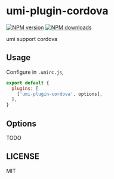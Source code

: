 # umi-plugin-cordova

[![NPM version](https://img.shields.io/npm/v/umi-plugin-cordova.svg?style=flat)](https://npmjs.org/package/umi-plugin-cordova)
[![NPM downloads](http://img.shields.io/npm/dm/umi-plugin-cordova.svg?style=flat)](https://npmjs.org/package/umi-plugin-cordova)

umi support cordova

## Usage

Configure in `.umirc.js`,

```js
export default {
  plugins: [
    ['umi-plugin-cordova', options],
  ],
}
```

## Options

TODO

## LICENSE

MIT

